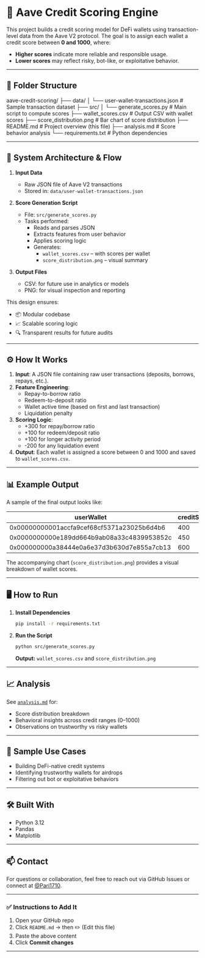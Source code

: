 # 🧠 Aave Credit Scoring Engine

This project builds a credit scoring model for DeFi wallets using transaction-level data from the Aave V2 protocol. The goal is to assign each wallet a credit score between **0 and 1000**, where:

- **Higher scores** indicate more reliable and responsible usage.
- **Lower scores** may reflect risky, bot-like, or exploitative behavior.

---

## 📂 Folder Structure

aave-credit-scoring/
├── data/
│ └── user-wallet-transactions.json # Sample transaction dataset
├── src/
│ └── generate_scores.py # Main script to compute scores
├── wallet_scores.csv # Output CSV with wallet scores
├── score_distribution.png # Bar chart of score distribution
├── README.md # Project overview (this file)
├── analysis.md # Score behavior analysis
└── requirements.txt # Python dependencies

---

## 🧱 System Architecture & Flow

1. **Input Data**
   - Raw JSON file of Aave V2 transactions  
   - Stored in: `data/user-wallet-transactions.json`

2. **Score Generation Script**
   - File: `src/generate_scores.py`
   - Tasks performed:
     - Reads and parses JSON
     - Extracts features from user behavior
     - Applies scoring logic
     - Generates:
       - `wallet_scores.csv` – with scores per wallet
       - `score_distribution.png` – visual summary

3. **Output Files**
   - CSV: for future use in analytics or models
   - PNG: for visual inspection and reporting

This design ensures:
- 📦 Modular codebase
- 📈 Scalable scoring logic
- 🔍 Transparent results for future audits



---

## ⚙️ How It Works

1. **Input**: A JSON file containing raw user transactions (deposits, borrows, repays, etc.).
2. **Feature Engineering**:
   - Repay-to-borrow ratio
   - Redeem-to-deposit ratio
   - Wallet active time (based on first and last transaction)
   - Liquidation penalty
3. **Scoring Logic**:
   - +300 for repay/borrow ratio
   - +100 for redeem/deposit ratio
   - +100 for longer activity period
   - -200 for any liquidation event
4. **Output**: Each wallet is assigned a score between 0 and 1000 and saved to `wallet_scores.csv`.

---

## 📊 Example Output

A sample of the final output looks like:

| userWallet                                 | creditScore |
|-------------------------------------------|-------------|
| 0x00000000001accfa9cef68cf5371a23025b6d4b6 | 400         |
| 0x0000000000e189dd664b9ab08a33c4839953852c | 450         |
| 0x000000000a38444e0a6e37d3b630d7e855a7cb13 | 600         |

The accompanying chart (`score_distribution.png`) provides a visual breakdown of wallet scores.

---

## 🖥️ How to Run

1.  **Install Dependencies**

    ```bash
    pip install -r requirements.txt
    ```

2.  **Run the Script**

    ```bash
    python src/generate_scores.py
    ```

    **Output:** `wallet_scores.csv` and `score_distribution.png`

---

## 📈 Analysis

See [`analysis.md`](analysis.md) for:

* Score distribution breakdown
* Behavioral insights across credit ranges (0–1000)
* Observations on trustworthy vs risky wallets

---

## 🧪 Sample Use Cases

* Building DeFi-native credit systems
* Identifying trustworthy wallets for airdrops
* Filtering out bot or exploitative behaviors

---

## 🛠️ Built With

* Python 3.12
* Pandas
* Matplotlib

---

## 📫 Contact

For questions or collaboration, feel free to reach out via GitHub Issues or connect at [@Pari1710](https://github.com/Pari1710).

---

### ✅ Instructions to Add It

1.  Open your GitHub repo
2.  Click `README.md` → then ✏️ (Edit this file)
3.  Paste the above content
4.  Click **Commit changes**

---
